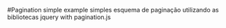 #Pagination simple example
simples esquema de paginação utilizando as bibliotecas jquery with pagination.js